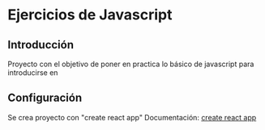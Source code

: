 # Ejercicios de Javascript

## Introducción

Proyecto con el objetivo de poner en practica lo básico de javascript para introducirse en 
## Configuración

Se crea proyecto con "create react app"
Documentación: [create react app](https://create-react-app.dev/)

